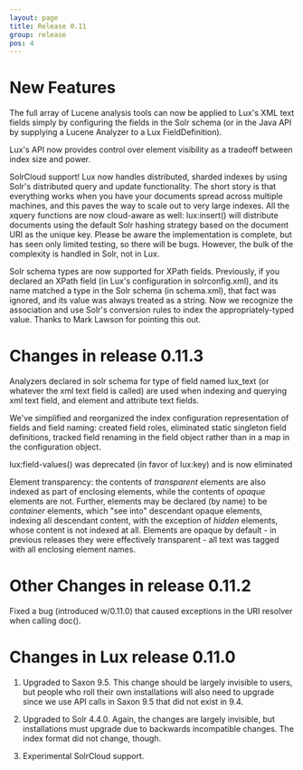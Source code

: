 ```yaml
---
layout: page
title: Release 0.11
group: release
pos: 4
---
```


# New Features

The full array of Lucene analysis tools can now be applied to Lux's XML
text fields simply by configuring the fields in the Solr schema (or in the
Java API by supplying a Lucene Analyzer to a Lux FieldDefinition).

Lux's API now provides control over element visibility as a tradeoff
between index size and power.

SolrCloud support!  Lux now handles distributed, sharded indexes by using
Solr's distributed query and update functionality.  The short story is that
everything works when you have your documents spread across multiple
machines, and this paves the way to scale out to very large indexes.  All
the xquery functions are now cloud-aware as well: lux:insert() will
distribute documents using the default Solr hashing strategy based on the
document URI as the unique key.  Please be aware the implementation is
complete, but has seen only limited testing, so there will be bugs.
However, the bulk of the complexity is handled in Solr, not in Lux.

Solr schema types are now supported for XPath fields.  Previously, if you
declared an XPath field (in Lux's configuration in solrconfig.xml), and its
name matched a type in the Solr schema (in schema.xml), that fact was
ignored, and its value was always treated as a string.  Now we recognize
the association and use Solr's conversion rules to index the
appropriately-typed value.  Thanks to Mark Lawson for pointing this out.

# Changes in release 0.11.3

Analyzers declared in solr schema for type of field named lux_text (or
whatever the xml text field is called) are used when indexing and querying
xml text field, and element and attribute text fields.

We've simplified and reorganized the index configuration representation of
fields and field naming: created field roles, eliminated static singleton
field definitions, tracked field renaming in the field object rather than
in a map in the configuration object.

lux:field-values() was deprecated (in favor of lux:key) and is now eliminated 

Element transparency: the contents of *transparent* elements are also
indexed as part of enclosing elements, while the contents of *opaque*
elements are not.  Further, elements may be declared (by name) to be
*container* elements, which "see into" descendant opaque elements, indexing
all descendant content, with the exception of *hidden* elements, whose
content is not indexed at all.  Elements are opaque by default - in
previous releases they were effectively transparent - all text was tagged
with all enclosing element names.

# Other Changes in release 0.11.2

Fixed a bug (introduced w/0.11.0) that caused exceptions in the URI
resolver when calling doc().

# Changes in Lux release 0.11.0

1. Upgraded to Saxon 9.5.  This change should be largely invisible to
users, but people who roll their own installations will also need to
upgrade since we use API calls in Saxon 9.5 that did not exist in 9.4.

2. Upgraded to Solr 4.4.0.  Again, the changes are largely invisible, but
installations must upgrade due to backwards incompatible changes.  The
index format did not change, though.

3. Experimental SolrCloud support.
